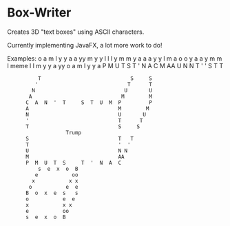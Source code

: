 # Box-Writer
Creates 3D "text boxes" using ASCII characters.

Currently implementing JavaFX, a lot more work to do!

Examples:
                o  a  m  l  y  y  a
               a                 yy
              m                 y y
             l                 l  l
            y                 m   m
           y                 a    a
          a  y  y  l  m  a  o     o
          y                 a    a
          y                 m   m
          l      meme       l  l
          m                 y y
          a                 yy
          o  a  m  l  y  y  a
                    P  M  U  T  S     T  '  N  A  C
                   M                             AA
                  U                             N N
                 T                             '  '
                S                             T   T
                                                   
              T                             S     S
             '                             T      T
            N                             U       U
           A                             M        M
          C  A  N  '  T     S  T  U  M  P         P
          A                             M        M
          N                             U       U
          '                             T      T
          T                             S     S
                       Trump                  
          S                             T   T
          T                             '  '
          U                             N N
          M                             AA
          P  M  U  T  S     T  '  N  A  C
              s  e  x  o  B
             e           oo
            x           x x
           o           e  e
          B  o  x  e  s   s
          o           e  e
          x           x x
          e           oo
          s  e  x  o  B
          
